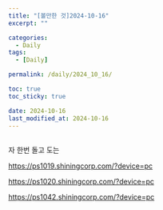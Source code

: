 ```yaml
---
title: "[볼만한 것]2024-10-16"
excerpt: ""

categories:
  - Daily
tags:
  - [Daily]

permalink: /daily/2024_10_16/

toc: true
toc_sticky: true

date: 2024-10-16
last_modified_at: 2024-10-16
---
```


## 
자 한번 돌고 도는

https://ps1019.shiningcorp.com/?device=pc

https://ps1020.shiningcorp.com/?device=pc

https://ps1042.shiningcorp.com/?device=pc